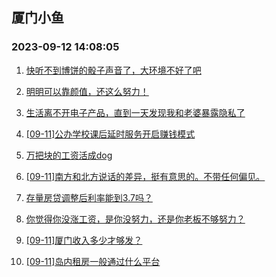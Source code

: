 ## 厦门小鱼 
### 2023-09-12 14:08:05

1. [快听不到博饼的骰子声音了，大环境不好了吧](http://bbs.xmfish.com/read-htm-tid-18070244.html)

2. [明明可以靠颜值，还这么努力！](http://bbs.xmfish.com/read-htm-tid-18070219.html)

3. [生活离不开电子产品，直到一天发现我和老婆暴露隐私了](http://bbs.xmfish.com/read-htm-tid-18070368.html)

4. [[09-11]公办学校课后延时服务开启赚钱模式](http://bbs.xmfish.com/read-htm-tid-18070342.html)

5. [万把块的工资活成dog](http://bbs.xmfish.com/read-htm-tid-18070550.html)

6. [[09-11]南方和北方说话的差异，挺有意思的。不带任何偏见。](http://bbs.xmfish.com/read-htm-tid-18070448.html)

7. [存量房贷调整后利率能到3.7吗？](http://bbs.xmfish.com/read-htm-tid-18070332.html)

8. [你觉得你没涨工资，是你没努力，还是你老板不够努力？](http://bbs.xmfish.com/read-htm-tid-18070199.html)

9. [[09-11]厦门收入多少才够发？](http://bbs.xmfish.com/read-htm-tid-18070378.html)

10. [[09-11]岛内租房一般通过什么平台](http://bbs.xmfish.com/read-htm-tid-18070279.html)

